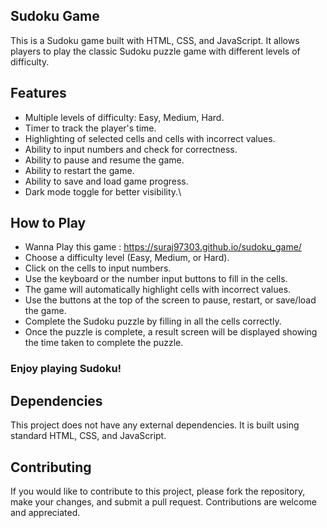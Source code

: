 ## Sudoku Game
This is a Sudoku game built with HTML, CSS, and JavaScript. It allows players to play the classic Sudoku puzzle game with different levels of difficulty.

## Features
- Multiple levels of difficulty: Easy, Medium, Hard.
- Timer to track the player's time.
- Highlighting of selected cells and cells with incorrect values.
- Ability to input numbers and check for correctness.
- Ability to pause and resume the game.
- Ability to restart the game.
- Ability to save and load game progress.
- Dark mode toggle for better visibility.\

## How to Play

- Wanna Play this game : https://suraj97303.github.io/sudoku_game/ 
- Choose a difficulty level (Easy, Medium, or Hard).
- Click on the cells to input numbers.
- Use the keyboard or the number input buttons to fill in the cells.
- The game will automatically highlight cells with incorrect values.
- Use the buttons at the top of the screen to pause, restart, or save/load the game.
- Complete the Sudoku puzzle by filling in all the cells correctly.
- Once the puzzle is complete, a result screen will be displayed showing the time taken to complete the puzzle.

### Enjoy playing Sudoku!

## Dependencies
This project does not have any external dependencies. It is built using standard HTML, CSS, and JavaScript.

## Contributing
If you would like to contribute to this project, please fork the repository, make your changes, and submit a pull request. Contributions are welcome and appreciated.
